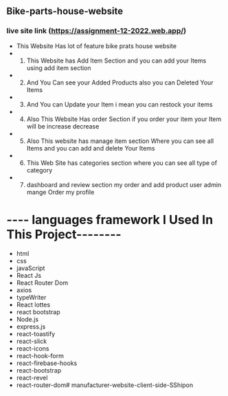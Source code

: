  ## Bike-parts-house-website
### live site link (https://assignment-12-2022.web.app/)
* This Website Has lot of feature bike prats house website  
* 1. This Website has Add Item Section and you can add your Items using add item section
* 2. And You Can see your Added Products also you can Deleted Your Items 
* 3. And You can Update your Item i mean you can restock your items 
* 4. Also This Website Has order Section if you order your item your Item will be increase decrease 
* 5. Also This website has manage item section Where you can see all Items and you can add and delete Your Items
* 6. This Web Site has categories section where you can see all type of category
* 7. dashboard and review section my order and add product user admin mange Order my profile 
# ---- languages  framework I Used In This Project--------
* html
* css
* javaScript
* React Js 
* React Router Dom
* axios 
* typeWriter
* React lottes
* react bootstrap
* Node.js
* express.js
* react-toastify 
* react-slick 
* react-icons 
* react-hook-form 
* react-firebase-hooks 
* react-bootstrap
* react-revel
* react-router-dom# manufacturer-website-client-side-SShipon
